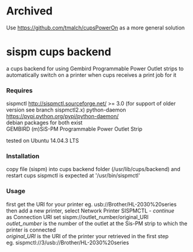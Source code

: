 # Archived 
Use https://github.com/tmalch/cupsPowerOn as a more general solution
# sispm cups backend
a cups backend for using Gembird Programmable Power Outlet strips to automatically switch on a printer when cups receives a print job for it
### Requires
sispmctl http://sispmctl.sourceforge.net/ >= 3.0 (for support of older version see branch sispmctl2.x) 
python-daemon https://pypi.python.org/pypi/python-daemon/  
debian packages for both exist  
GEMBIRD (m)SiS-PM Programmable Power Outlet Strip   

tested on Ubuntu 14.04.3 LTS
### Installation
copy file (sispm) into cups backend folder (/usr/lib/cups/backend) and restart cups
sispmctl is expected at '/usr/bin/sispmctl'
### Usage
first get the URI for your printer eg. usb://Brother/HL-2030%20series  
then add a new printer, select Network Printer SISPMCTL - *continue*  
as Connection URI set sispm://outlet_number/original_URI   
*outlet_number* is the number of the outlet at the Sis-PM strip to which the printer is connected    
*original_URI* is the URI of the printer your retrieved in the first step  
eg. sispmctl://3/usb://Brother/HL-2030%20series
